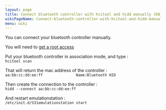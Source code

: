 ```yaml
---
layout: page
title: Connect bluetooth controller with hcitool and hidd manually (EN)
wikiPageName: Connect-bluetooth-controller-with-hcitool-and-hidd-manually-(EN)
menu: wiki
---
```


You can connect your bluetooth controller manually. 

You will need to [get a root access](https://github.com/digitalLumberjack/recalbox-os/wiki/Root-access-on-terminal-%28EN%29)

Put your bluetooth controller in association mode, and type :   
`hcitool scan`

That will return the mac address of the controller :  
`aa:bb:cc:dd:ee:ff               Name:Bluetooth HID`

Then create the connection to the controller :  
`hidd --connect aa:bb:cc:dd:ee:ff`

And restart emulationstation :  
`/etc/init.d/S31emulationstation start`
